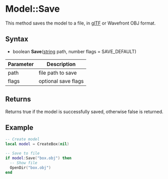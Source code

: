# Model::Save

This method saves the model to a file, in [glTF](https://www.khronos.org/gltf/) or Wavefront OBJ format.

## Syntax

- boolean **Save**([string](https://www.lua.org/manual/5.4/manual.html#6.4) path, number flags = SAVE_DEFAULT)

| Parameter | Description |
|---|---|
| path | file path to save |
| flags | optional save flags |

## Returns

Returns true if the model is successfully saved, otherwise false is returned.

## Example

```lua
-- Create model
local model = CreateBox(nil)

-- Save to file
if model:Save("box.obj") then
  -- Show file
  OpenDir("box.obj")
end
```
